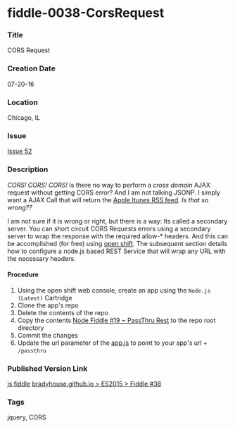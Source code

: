 fiddle-0038-CorsRequest
======

### Title

CORS Request

### Creation Date

07-20-16


### Location

Chicago, IL


### Issue

[Issue 52](https://github.com/bradyhouse/house/issues/52)


### Description

_CORS! CORS! CORS!_ Is there no way to perform a _cross domain_ AJAX request without getting CORS error?  And I am not talking JSONP.
I simply want a AJAX Call that will return the [Apple Itunes RSS feed](https://itunes.apple.com/WebObjects/MZStore.woa/wpa/MRSS/featuredalbums/sf=143441/limit=100/genre=20/explicit=true/rss.xml).  _Is that so wrong??_

I am not sure if it is wrong or right, but there is a way:  Its called a secondary server.  You can short circuit CORS Requests
errors using a secondary server to wrap the response with the required allow-* headers.  And this can
be accomplished (for free) using [open shift](https://www.openshift.com/).  The subsequent section details how to
configure a node.js based REST Service that will wrap any URL with the necessary headers.


#### Procedure

1.  Using the open shift web console, create an app using the `Node.js (Latest)` Cartridge
2.  Clone the app's repo
3.  Delete the contents of the repo
4.  Copy the contents [Node Fiddle #19 ~ PassThru Rest](../../node/fiddle-0019-PassThruRest) to the repo root directory
5.  Commit the changes
6.  Update the url parameter of the [app.js](app.js) to point to your app's url + `/passthru`


### Published Version Link

[js fiddle](https://jsfiddle.net/bradyhouse/Lqemmdyv/)
[bradyhouse.github.io > ES2015 > Fiddle #38](http://bradyhouse.github.io/jquery/fiddle-0038-CorsRequest/index.html)

### Tags

jquery, CORS
